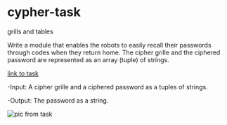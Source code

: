# cypher-task
grills and tables


Write a module that enables the robots to easily recall their passwords through codes when they return home.
The cipher grille and the ciphered password are represented as an array (tuple) of strings.

[link to task](https://py.checkio.org/en/mission/cipher-map2/)

-Input: A cipher grille and a ciphered password as a tuples of strings.

-Output: The password as a string.

![pic from task](https://static.checkio.org/media/task/media/95d396addcaa4803a4ec528f61a6fabc/cipher_map_illustration.png)
